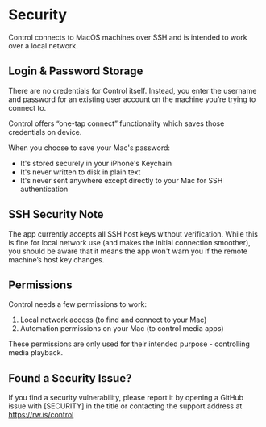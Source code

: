 # Security

Control connects to MacOS machines over SSH and is intended to work over a local network.

## Login & Password Storage

There are no credentials for Control itself. Instead, you enter the username and password for an existing user account on the machine you’re trying to connect to.

Control offers “one-tap connect” functionality which saves those credentials on device.

When you choose to save your Mac's password:
- It's stored securely in your iPhone's Keychain
- It's never written to disk in plain text
- It's never sent anywhere except directly to your Mac for SSH authentication

## SSH Security Note

The app currently accepts all SSH host keys without verification. While this is fine for local network use (and makes the initial connection smoother), you should be aware that it means the app won't warn you if the remote machine’s host key changes.

## Permissions

Control needs a few permissions to work:
1. Local network access (to find and connect to your Mac)
2. Automation permissions on your Mac (to control media apps)

These permissions are only used for their intended purpose - controlling media playback.

## Found a Security Issue?

If you find a security vulnerability, please report it by opening a GitHub issue with [SECURITY] in the title or contacting the support address at https://rw.is/control

